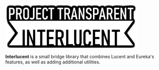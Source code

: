 ![Interlucent](https://github.com/project-transparent/interlucent/blob/main/interlucent.png)

**Interlucent** is a small bridge library that combines Lucent and Eureka's features, as well as adding additional utilities. 
